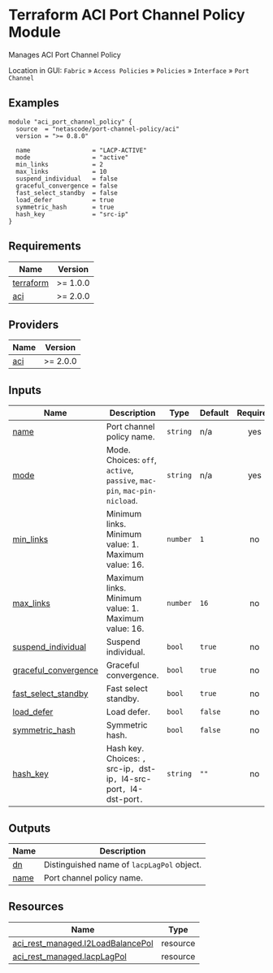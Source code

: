 <!-- BEGIN_TF_DOCS -->
# Terraform ACI Port Channel Policy Module

Manages ACI Port Channel Policy

Location in GUI:
`Fabric` » `Access Policies` » `Policies` » `Interface` » `Port Channel`

## Examples

```hcl
module "aci_port_channel_policy" {
  source  = "netascode/port-channel-policy/aci"
  version = ">= 0.8.0"

  name                 = "LACP-ACTIVE"
  mode                 = "active"
  min_links            = 2
  max_links            = 10
  suspend_individual   = false
  graceful_convergence = false
  fast_select_standby  = false
  load_defer           = true
  symmetric_hash       = true
  hash_key             = "src-ip"
}
```

## Requirements

| Name | Version |
|------|---------|
| <a name="requirement_terraform"></a> [terraform](#requirement\_terraform) | >= 1.0.0 |
| <a name="requirement_aci"></a> [aci](#requirement\_aci) | >= 2.0.0 |

## Providers

| Name | Version |
|------|---------|
| <a name="provider_aci"></a> [aci](#provider\_aci) | >= 2.0.0 |

## Inputs

| Name | Description | Type | Default | Required |
|------|-------------|------|---------|:--------:|
| <a name="input_name"></a> [name](#input\_name) | Port channel policy name. | `string` | n/a | yes |
| <a name="input_mode"></a> [mode](#input\_mode) | Mode. Choices: `off`, `active`, `passive`, `mac-pin`, `mac-pin-nicload`. | `string` | n/a | yes |
| <a name="input_min_links"></a> [min\_links](#input\_min\_links) | Minimum links. Minimum value: 1. Maximum value: 16. | `number` | `1` | no |
| <a name="input_max_links"></a> [max\_links](#input\_max\_links) | Maximum links. Minimum value: 1. Maximum value: 16. | `number` | `16` | no |
| <a name="input_suspend_individual"></a> [suspend\_individual](#input\_suspend\_individual) | Suspend individual. | `bool` | `true` | no |
| <a name="input_graceful_convergence"></a> [graceful\_convergence](#input\_graceful\_convergence) | Graceful convergence. | `bool` | `true` | no |
| <a name="input_fast_select_standby"></a> [fast\_select\_standby](#input\_fast\_select\_standby) | Fast select standby. | `bool` | `true` | no |
| <a name="input_load_defer"></a> [load\_defer](#input\_load\_defer) | Load defer. | `bool` | `false` | no |
| <a name="input_symmetric_hash"></a> [symmetric\_hash](#input\_symmetric\_hash) | Symmetric hash. | `bool` | `false` | no |
| <a name="input_hash_key"></a> [hash\_key](#input\_hash\_key) | Hash key. Choices: `, `src-ip`, `dst-ip`, `l4-src-port`, `l4-dst-port`.` | `string` | `""` | no |

## Outputs

| Name | Description |
|------|-------------|
| <a name="output_dn"></a> [dn](#output\_dn) | Distinguished name of `lacpLagPol` object. |
| <a name="output_name"></a> [name](#output\_name) | Port channel policy name. |

## Resources

| Name | Type |
|------|------|
| [aci_rest_managed.l2LoadBalancePol](https://registry.terraform.io/providers/CiscoDevNet/aci/latest/docs/resources/rest_managed) | resource |
| [aci_rest_managed.lacpLagPol](https://registry.terraform.io/providers/CiscoDevNet/aci/latest/docs/resources/rest_managed) | resource |
<!-- END_TF_DOCS -->